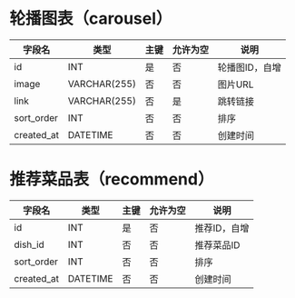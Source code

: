 # 轮播图表（carousel）

| 字段名     | 类型         | 主键 | 允许为空 | 说明         |
| ---------- | ------------ | ---- | -------- | ------------ |
| id         | INT          | 是   | 否       | 轮播图ID，自增 |
| image      | VARCHAR(255) | 否   | 否       | 图片URL      |
| link       | VARCHAR(255) | 否   | 是       | 跳转链接     |
| sort_order | INT          | 否   | 否       | 排序         |
| created_at | DATETIME     | 否   | 否       | 创建时间     |

# 推荐菜品表（recommend）

| 字段名     | 类型         | 主键 | 允许为空 | 说明         |
| ---------- | ------------ | ---- | -------- | ------------ |
| id         | INT          | 是   | 否       | 推荐ID，自增 |
| dish_id    | INT          | 否   | 否       | 推荐菜品ID   |
| sort_order | INT          | 否   | 否       | 排序         |
| created_at | DATETIME     | 否   | 否       | 创建时间     | 